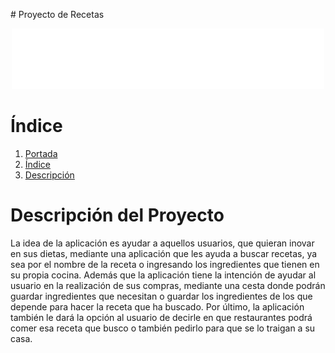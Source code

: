 <p align="justify">
# Proyecto de Recetas
<p align="Center">
<img src="https://github.com/Gavila25/ProyectoRecetas/blob/main/Logos/logo_white_large.png?raw=true" width="500px">
</p>

# Índice
1. [Portada](#Proyecto-de-Recetas)
2. [Índice](#Índice)
3. [Descripción](#Descripción-del-Proyecto)

# Descripción del Proyecto
La idea de la aplicación es ayudar a aquellos usuarios, que quieran inovar en sus dietas, mediante una aplicación que les ayuda a buscar recetas, ya sea por el nombre de la receta o ingresando los ingredientes que tienen en su propia cocina. Además que la aplicación tiene la intención de ayudar al usuario en la realización de sus compras, mediante una cesta donde podrán guardar ingredientes que necesitan o guardar los ingredientes de los que depende para hacer la receta que ha buscado. 
Por último, la aplicación también le dará la opción al usuario de decirle en que restaurantes podrá comer esa receta que busco o también pedirlo para que se lo traigan a su casa.
</p>
